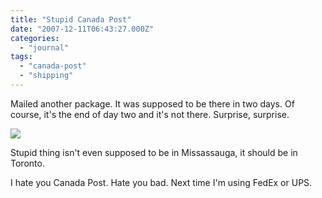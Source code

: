 ```yaml
---
title: "Stupid Canada Post"
date: "2007-12-11T06:43:27.000Z"
categories: 
  - "journal"
tags: 
  - "canada-post"
  - "shipping"
---
```


Mailed another package. It was supposed to be there in two days. Of course, it's the end of day two and it's not there. Surprise, surprise.

![](http://farm3.static.flickr.com/2053/2102181199_c2a65769f5.jpg?v=1197355302)

Stupid thing isn't even supposed to be in Missassauga, it should be in Toronto.

I hate you Canada Post. Hate you bad. Next time I'm using FedEx or UPS.

